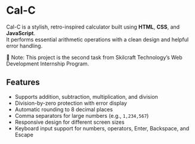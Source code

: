 # Cal-C

Cal-C is a stylish, retro-inspired calculator built using **HTML**, **CSS**, and **JavaScript**.  
It performs essential arithmetic operations with a clean design and helpful error handling.

📌 Note: This project is the second task from Skilcraft Technology’s Web Development Internship Program.

## Features
- Supports addition, subtraction, multiplication, and division
- Division-by-zero protection with error display
- Automatic rounding to 8 decimal places
- Comma separators for large numbers (e.g., `1,234,567`)
- Responsive design for different screen sizes
- Keyboard input support for numbers, operators, Enter, Backspace, and Escape

  
